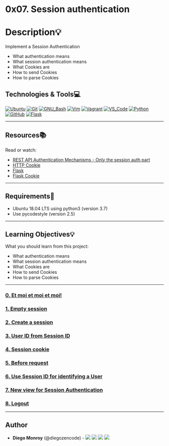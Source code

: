 # 0x07. Session authentication

# Description:bulb:

Implement a Session Authentication

- What authentication means
- What session authentication means
- What Cookies are
- How to send Cookies
- How to parse Cookies

## Technologies & Tools:computer:

[![Ubuntu](https://img.shields.io/badge/≡-Ubuntu-E95420?&style=flat-square&logo=Ubuntu&labelColor=282828)](https://ubuntu.com/)
[![Git](https://img.shields.io/badge/≡-Git-F05032?logo=git&style=flat-square&labelColor=282828)](https://git-scm.com/)
[![GNU_Bash](https://img.shields.io/badge/≡-GNU_Bash-4EAA25?logo=GNU-Bash&style=flat-square&labelColor=282828)](https://www.gnu.org/software/bash/)
[![Vim](https://img.shields.io/badge/≡-Vim-019733?logo=Vim&style=flat-square&logoColor=019733&labelColor=282828)](https://www.vim.org/)
[![Vagrant](https://img.shields.io/badge/≡-Vagrant-1563FF?logo=vagrant&style=flat-square&logoColor=1563FF&labelColor=282828)](https://www.vagrantup.com/)
[![VS_Code](https://img.shields.io/badge/≡-VS_Code-007ACC?logo=visual-studio-code&style=flat-square&logoColor=007ACC&labelColor=282828)](https://code.visualstudio.com/)
[![Python](https://img.shields.io/badge/≡-Python-3776AB?logo=Python&style=flat-square&labelColor=282828)](https://www.python.org/)
[![GitHub](https://img.shields.io/badge/≡-GitHub-181717?logo=GitHub&style=flat-square&labelColor=282828)](https://github.com/)
[![Flask](https://img.shields.io/badge/≡-Flask-000000?logo=Flask&style=flat-square&labelColor=282828)](https://flask.palletsprojects.com/en/1.1.x/)

---

## Resources:books:

Read or watch:

- [REST API Authentication Mechanisms - Only the session auth part](https://www.youtube.com/watch?v=501dpx2IjGY)
- [HTTP Cookie](https://developer.mozilla.org/en-US/docs/Web/HTTP/Headers/Cookie)
- [Flask](https://palletsprojects.com/p/flask/)
- [Flask Cookie](https://flask.palletsprojects.com/en/1.1.x/quickstart/#cookies)

---

## Requirements:hammer:

- Ubuntu 18.04 LTS using python3 (version 3.7)
- Use pycodestyle (version 2.5)

---

## Learning Objectives:bulb:

What you should learn from this project:

- What authentication means
- What session authentication means
- What Cookies are
- How to send Cookies
- How to parse Cookies

---

### [0. Et moi et moi et moi!](./api/v1/app.py)

### [1. Empty session](./api/v1/auth/session_auth.py)

### [2. Create a session](./api/v1/auth/session_auth.py)

### [3. User ID from Session ID](./api/v1/auth/session_auth.py)

### [4. Session cookie](./api/v1/auth/auth.py)

### [5. Before request](./api/v1/app.py)

### [6. Use Session ID for identifying a User](./api/v1/auth/session_auth.py)

### [7. New view for Session Authentication](./api/v1/views/session_auth.py)

### [8. Logout](./api/v1/auth/session_auth.py)

---

## Author

- **Diego Monroy** (@diegozencode) - [<img src="https://img.shields.io/badge/Portfolio-20d6fe.svg?&style=plastic"/>](https://diegozencode.github.io/)
  [<img src="https://img.shields.io/badge/Twitter-1DA1F2.svg?&style=plastic&logo=twitter&logoColor=white"/>](https://twitter.com/diegozencode)
  [<img src="https://img.shields.io/badge/Linkedin-0A66C2.svg?&style=plastic&logo=linkedin&logoColor=white"/>](https://www.linkedin.com/in/diegozencode)
  [<img src="https://img.shields.io/badge/GitHub-181717.svg?&style=plastic&logo=github&logoColor=white"/>](https://github.com/diegozencode)
